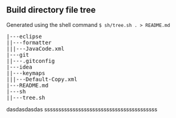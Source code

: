 ## Build directory file tree
Generated using the shell command `$ sh/tree.sh . > README.md`
<pre>
|---eclipse
||---formatter
|||---JavaCode.xml
|---git
||---.gitconfig
|---idea
||---keymaps
|||---Default-Copy.xml
|---README.md
|---sh
||---tree.sh
</pre>
dasdasdasdas
ssssssssssssssssssssssssssssssssssssssss